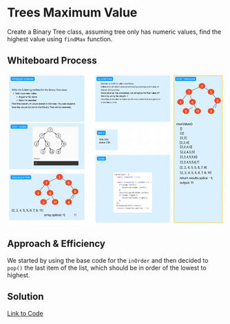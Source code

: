 # Trees Maximum Value

Create a Binary Tree class, assuming tree only has numeric values, find the highest value using `findMax` function.

## Whiteboard Process

![Whiteboard](./whiteboard.png)

## Approach & Efficiency
<!-- What approach did you take? Why? What is the Big O space/time for this approach? -->

We started by using the base code for the `inOrder` and then decided to `pop()` the last item of the list, which should be in order of the lowest to highest.

## Solution
<!-- Show how to run your code, and examples of it in action -->

[Link to Code](./index.js)
